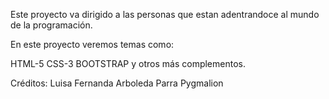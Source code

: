 Este proyecto va dirigido a las personas que estan adentrandoce al mundo de la programación.

En este proyecto veremos temas como:

HTML-5
CSS-3
BOOTSTRAP
y otros más complementos.

Créditos:
Luisa Fernanda Arboleda Parra
Pygmalion